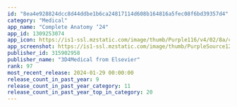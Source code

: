 ```yaml
---
id: "8ea4e928824dcc8d44ddbe1b6ca24817114d608b164816a5fec08f6bd39357d4"
category: "Medical"
app_name: "Complete Anatomy ‘24"
app_id: 1309253074
app_icon: https://is1-ssl.mzstatic.com/image/thumb/Purple116/v4/02/8a/cc/028acc23-f9ae-5310-d39b-2eba5cf8fcbc/iPhoneAppIcon-1x_U007emarketing-0-5-0-85-220.png/1024x1024bb.png
app_screenshot: https://is1-ssl.mzstatic.com/image/thumb/PurpleSource122/v4/59/11/8c/59118ca2-6bf0-fe2d-4e2e-61ed9b81540a/057432a3-52d0-4ce4-a93f-78145d520da5_Groundbreaking-female-model_iPhone6.5_U005b1284x2778_U005dENGLISH.jpg/1284x2778bb.png
publisher_id: 315902958
publisher_name: "3D4Medical from Elsevier"
rank: 97
most_recent_release: 2024-01-29 00:00:00
release_count_in_past_year: 9
release_count_in_past_year_category: 11
release_count_in_past_year_top_in_category: 20
---
```

